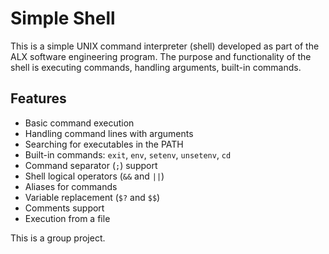 # Simple Shell

This is a simple UNIX command interpreter (shell) developed as part of the ALX software engineering program.
The purpose and functionality of the shell is executing commands, handling arguments, built-in commands.

## Features

- Basic command execution
- Handling command lines with arguments
- Searching for executables in the PATH
- Built-in commands: `exit`, `env`, `setenv`, `unsetenv`, `cd`
- Command separator (`;`) support
- Shell logical operators (`&&` and `||`)
- Aliases for commands
- Variable replacement (`$?` and `$$`)
- Comments support
- Execution from a file

This is a group project. 
